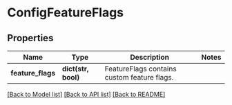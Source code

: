 # ConfigFeatureFlags

## Properties
Name | Type | Description | Notes
------------ | ------------- | ------------- | -------------
**feature_flags** | **dict(str, bool)** | FeatureFlags contains custom feature flags. | 

[[Back to Model list]](../README.md#documentation-for-models) [[Back to API list]](../README.md#documentation-for-api-endpoints) [[Back to README]](../README.md)

